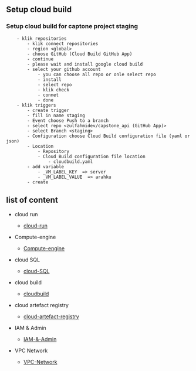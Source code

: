 ## Setup cloud build

### Setup cloud build for captone project staging
```
    - klik repositories
        - klik connect repositories
        - region <global>
        - choose GitHub (Cloud Build GitHub App)
        - continue
        - please wait and install google cloud build
        - select your github account 
            - you can choose all repo or onle select repo 
            - install
            - select repo
            - klik check
            - connet
            - done
    - klik triggers 
        - create trigger 
        - fill in name staging
        - Event choose Push to a branch
        - select repo <zulfahmidev/capstone_api (GitHub App)>
        - select Branch <staging>
        - Configuration choose Cloud Build configuration file (yaml or json)
        - Location
            - Repository
            - Cloud Build configuration file location
                - cloudbuild.yaml
        - add variable
            - _VM_LABEL_KEY  => server
            - _VM_LABEL_VALUE  => arahku
        - create
```

## list of content

- cloud run
  - [cloud-run](https://github.com/sepol-sys/Setup-capstone-project-arahku/blob/main/cloud-run.md)

- Compute-engine
  - [Compute-engine](https://github.com/sepol-sys/Setup-capstone-project-arahku/blob/main/Compute-engine.md)

- cloud SQL 
  - [cloud-SQL](https://github.com/sepol-sys/Setup-capstone-project-arahku/blob/main/Cloud-SQL.md)

- cloud build 
  - [cloudbuild](https://github.com/sepol-sys/Setup-capstone-project-arahku/blob/main/cloud-build.md)

- cloud artefact registry
  - [cloud-artefact-registry](https://github.com/sepol-sys/Setup-capstone-project-arahku/blob/main/artefact-registry.md)

- IAM & Admin
  - [IAM-&-Admin](https://github.com/sepol-sys/Setup-capstone-project-arahku/blob/main/Aim%20&%20Admin.md)

- VPC Network
  - [VPC-Network](https://github.com/sepol-sys/Setup-capstone-project-arahku/blob/main/Vpc-network.md)
